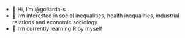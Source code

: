 - 👋 Hi, I’m @goliarda-s
- 👀 I’m interested in social inequalities, health inequalities, industrial relations and economic sociology
- 🌱 I’m currently learning R by myself 
  
